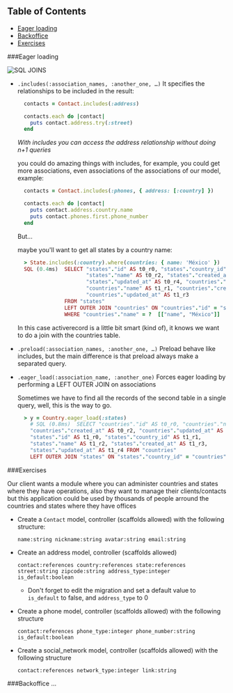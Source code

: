 ## Table of Contents

* [Eager loading](#eager-loading)
* [Backoffice](#backoffice)
* [Exercises](#excercises)

###Eager loading

![SQL JOINS](https://upload.wikimedia.org/wikipedia/commons/thumb/9/9d/SQL_Joins.svg/2000px-SQL_Joins.svg.png)


  - `.includes(:association_names, :another_one, …)`
    It specifies the relationships to be included in the result:

    ```ruby
      contacts = Contact.includes(:address)

      contacts.each do |contact|
        puts contact.address.try(:street)
      end
    ```

    _With includes you can access the address relationship without doing n+1 queries_

    you could do amazing things with includes, for example, you could get more associations, even associations of the associations of our model, example:

    ```ruby
      contacts = Contact.includes(:phones, { address: [:country] })

      contacts.each do |contact|
        puts contact.address.country.name
        puts contact.phones.first.phone_number
      end
    ```

    But...

    maybe you'll want to get all states by a country name:

    ```ruby
      > State.includes(:country).where(countries: { name: 'México' })
      SQL (0.4ms)  SELECT "states"."id" AS t0_r0, "states"."country_id" AS t0_r1,
                          "states"."name" AS t0_r2, "states"."created_at" AS t0_r3,
                          "states"."updated_at" AS t0_r4, "countries"."id" AS t1_r0,
                          "countries"."name" AS t1_r1, "countries"."created_at" AS t1_r2,
                          "countries"."updated_at" AS t1_r3
                   FROM "states"
                   LEFT OUTER JOIN "countries" ON "countries"."id" = "states"."country_id"
                   WHERE "countries"."name" = ?  [["name", "México"]]
    ```

    In this case activerecord is a little bit smart (kind of), it knows we want to do a join with the countries table.

  - `.preload(:association_names, :another_one, …)` Preload behave like includes, but the main difference is that preload always make a separated query.

  - `.eager_load(:association_name, :another_one)`
    Forces eager loading by performing a LEFT OUTER JOIN on associations

    Sometimes we have to find all the records of the second table in a single query, well, this is the way to go.

    ```ruby
      > y = Country.eager_load(:states)
        # SQL (0.8ms)  SELECT "countries"."id" AS t0_r0, "countries"."name" AS t0_r1,
        "countries"."created_at" AS t0_r2, "countries"."updated_at" AS t0_r3,
        "states"."id" AS t1_r0, "states"."country_id" AS t1_r1,
        "states"."name" AS t1_r2, "states"."created_at" AS t1_r3,
        "states"."updated_at" AS t1_r4 FROM "countries"
        LEFT OUTER JOIN "states" ON "states"."country_id" = "countries"."id"
    ```

###Exercises

Our client wants a module where you can administer countries and states where they have operations, also they want to manage their clients/contacts but this application could be used by thousands of people arround the countries and states where they have offices

- Create a `Contact` model, controller (scaffolds allowed) with the following structure:

  `name:string nickname:string avatar:string email:string`

- Create an address model, controller (scaffolds allowed)

  `contact:references country:references state:references street:string zipcode:string address_type:integer is_default:boolean`

  - Don't forget to edit the migration and set a default value to `is_default` to false, and `address_type` to 0

- Create a phone model, controller (scaffolds allowed) with the following structure

  `contact:references phone_type:integer phone_number:string is_default:boolean`

- Create a social_network model, controller (scaffolds allowed) with the following structure

  `contact:references network_type:integer link:string`

###Backoffice
  ...

